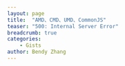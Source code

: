 ```yaml
---
layout: page
title:  "AMD、CMD、UMD、CommonJS"
teaser: "500: Internal Server Error"
breadcrumb: true
categories:
    - Gists
author: Bendy Zhang
---
```





